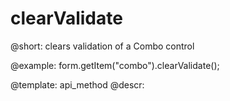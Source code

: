 clearValidate
=============

@short: clears validation of a Combo control





@example:
form.getItem("combo").clearValidate();


@template: api_method
@descr:


